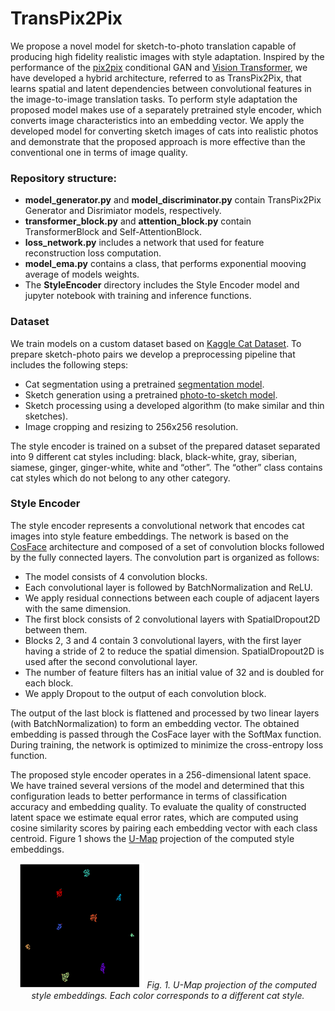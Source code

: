 # TransPix2Pix
We propose a novel model for sketch-to-photo translation capable of  producing high fidelity realistic images with style adaptation. Inspired by the performance of the [pix2pix](https://arxiv.org/pdf/1611.07004.pdf) conditional GAN and [Vision Transformer](https://arxiv.org/pdf/2010.11929.pdf), we have developed a hybrid architecture, referred to as TransPix2Pix, that learns spatial and latent dependencies between convolutional features in the image-to-image translation tasks. To perform style adaptation the proposed model makes use of a separately pretrained style encoder, which converts image characteristics into an embedding vector. We apply the developed model for converting sketch images of cats into realistic photos and demonstrate that the proposed approach is more effective than the conventional one in terms of image quality.

### Repository structure:
- **model_generator.py** and **model_discriminator.py** contain TransPix2Pix Generator and Disrimiator models, respectively.
- **transformer_block.py** and **attention_block.py** contain TransformerBlock and Self-AttentionBlock.
- **loss_network.py** includes a network that used for feature reconstruction loss computation.
- **model_ema.py** contains a class, that performs exponential mooving average of models weights.
- The **StyleEncoder** directory includes the Style Encoder model and jupyter notebook with training and inference functions.

### Dataset
We train models on a custom dataset based on [Kaggle Cat Dataset](https://www.kaggle.com/datasets/crawford/cat-dataset). To prepare sketch-photo pairs we develop a preprocessing pipeline that includes the following steps:
- Cat segmentation using a pretrained [segmentation model](https://github.com/WillBrennan/SemanticSegmentation).
- Sketch generation using a pretrained [photo-to-sketch model](https://github.com/mtli/PhotoSketch).
- Sketch processing using a developed algorithm (to make similar and thin sketches).
- Image cropping and resizing to 256x256  resolution.

The style encoder is trained on a subset of the prepared dataset separated into 9 different cat styles including: black, black-white, gray, siberian, siamese, ginger, ginger-white, white and “other”. The “other” class contains cat styles which do not belong to any other category.

### Style Encoder
The style encoder represents a convolutional network that encodes cat images into style feature embeddings. The network is based on the [CosFace](https://arxiv.org/pdf/1801.09414.pdf) architecture and composed of a set of convolution blocks followed by the fully connected layers. The convolution part is organized as follows:
- The model consists of 4 convolution blocks.
- Each convolutional layer is followed by BatchNormalization and ReLU.
- We apply residual connections between each couple of adjacent layers with the same dimension.
- The first block consists of 2 convolutional layers with SpatialDropout2D between them.
- Blocks 2, 3 and 4 contain 3 convolutional layers, with the first layer having a stride of 2 to reduce the spatial dimension. SpatialDropout2D is used after the second convolutional layer.
- The number of feature filters has an initial value of 32 and is doubled for each block.
- We apply Dropout to the output of each convolution block.

The output of the last block is flattened and processed by two linear layers (with BatchNormalization) to form an embedding vector. The obtained embedding is passed through the CosFace layer with the SoftMax function. During training, the network is optimized to minimize the cross-entropy loss function. 

The proposed style encoder operates in a 256-dimensional latent space.  We have trained several versions of the model and determined that this configuration leads to better performance in terms of classification accuracy and embedding quality. To evaluate the quality of constructed latent space we estimate equal error rates, which are computed using cosine similarity scores by pairing each embedding vector with each class centroid. Figure 1 shows the [U-Map](https://arxiv.org/pdf/1802.03426.pdf) projection of the computed style embeddings.

<div align="center">
  <img src="assets/umap_projection.png" width="200" />
  <em>Fig. 1. U-Map projection of the computed style embeddings. Each color corresponds to a different cat style. </em>
</div>


